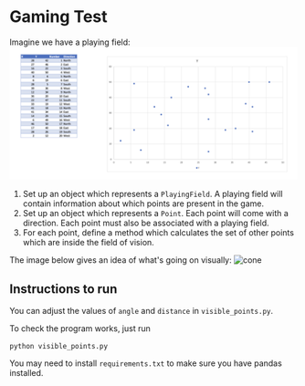 # Gaming Test

Imagine we have a playing field:
![playing_field](images/image.png)

1. Set up an object which represents a `PlayingField`. A playing field will contain
information about which points are present in the game.
2. Set up an object which represents a `Point`. Each point will come with a direction. Each
point must also be associated with a playing field.
3. For each point, define a method which calculates the set of other points which are inside
the field of vision.

The image below gives an idea of what's going on visually:
![cone](image2.png)

## Instructions to run
You can adjust the values of `angle` and `distance` in `visible_points.py`.

To check the program works, just run 
```
python visible_points.py
```
You may need to install `requirements.txt` to make sure you have pandas installed.

